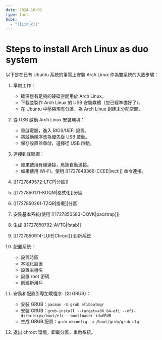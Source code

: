 ```yaml
---
date: 2024-10-02
type: fact
hubs:
  - "[[Linux]]"
---
```


# Steps to install Arch Linux as duo system

以下是在已有 Ubuntu 系統的筆電上安裝 Arch Linux 作為雙系統的大致步驟：

1. 準備工作：
   - 確保您有足夠的硬碟空間用於 Arch Linux。
   - 下載並製作 Arch Linux 的 USB 安裝媒體（您已經準備好了）。
   - 在 Ubuntu 中壓縮現有分區，為 Arch Linux 創建未分配空間。

2. 從 USB 啟動 Arch Linux 安裝環境：
   - 重啟電腦，進入 BIOS/UEFI 設置。
   - 將啟動順序改為優先從 USB 啟動。
   - 保存設置並重啟，選擇從 USB 啟動。

3. 連接到互聯網：
   - 如果使用有線連接，應該自動連接。
   - 如果使用 Wi-Fi，使用 [[1727849366-CCEE|iwctl]] 命令連接。

4. [[1727849572-LTCP|分區]]

5. [[1727850171-KDQM|格式化]]分區

6. [[1727850261-TZQB|掛載]]分區

7. 安裝基本系統(使用 [[1727850583-OQVK|pacstrap]])

8. 生成 [[1727850792-AVTG|fstab]]

9. [[1727850914-LUIE|Chroot]] 到新系統

10. 配置系統：
    - 設置時區
    - 本地化設置
    - 設置主機名
    - 設置 root 密碼
    - 創建新用戶

11. 安裝和配置引導加載程序（如 GRUB）：
    - 安裝 GRUB：`pacman -S grub efibootmgr`
    - 安裝 GRUB：`grub-install --target=x86_64-efi --efi-directory=/boot/efi --bootloader-id=GRUB`
    - 生成 GRUB 配置：`grub-mkconfig -o /boot/grub/grub.cfg`

12. 退出 chroot 環境，卸載分區，重啟系統。
